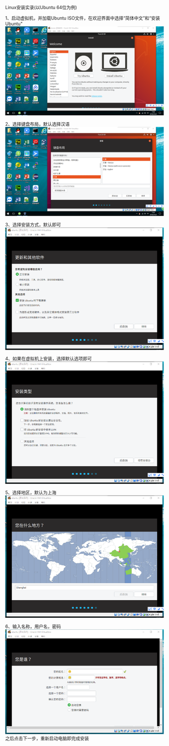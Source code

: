 Linux安装实录(以Ubuntu 64位为例)
<p></p>
1、启动虚拟机，并加载Ubuntu ISO文件，在欢迎界面中选择“简体中文”和“安装Ubuntu"
<img src="https://raw.githubusercontent.com/JXAUBoys/VR-/master/QQ%E6%88%AA%E5%9B%BE20181003075858.png">
<p></p>
2、选择键盘布局，默认选择汉语
<img src="https://github.com/JXAUBoys/VR-/blob/master/QQ%E6%88%AA%E5%9B%BE20181003075937.png">
<p></p>
3、选择安装方式，默认即可
<img src="https://github.com/JXAUBoys/VR-/blob/master/QQ%E6%88%AA%E5%9B%BE20181003080235.png">
<p></P>
4、如果在虚拟机上安装，选择默认选项即可
<img src="https://github.com/JXAUBoys/VR-/blob/master/QQ%E6%88%AA%E5%9B%BE20181003080244.png">
<p></p>
5、选择地区，默认为上海
<img src="https://github.com/JXAUBoys/VR-/blob/master/QQ%E6%88%AA%E5%9B%BE20181003080320.png">
<p></p>
6、输入名称，用户名，密码
<img src="https://github.com/JXAUBoys/VR-/blob/master/QQ%E6%88%AA%E5%9B%BE20181003080746.png">
之后点击下一步，重新启动电脑即完成安装
